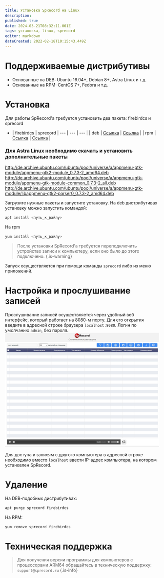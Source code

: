 ```yaml
---
title: Установка SpRecord на Linux
description: 
published: true
date: 2024-03-21T08:32:11.061Z
tags: установка, linux, sprecord
editor: markdown
dateCreated: 2022-02-18T10:15:43.449Z
---
```


# Поддерживаемые дистрибутивы
- Основанные на DEB: Ubuntu 16.04+, Debian 8+, Astra Linux и т.д
- Основанные на RPM: CentOS 7+, Fedora и т.д.

# Установка

Для работы SpRecord'а требуется установить два пакета: firebirdcs и sprecord

- | firebirdcs | sprecord
| --- | --- | --- |
| deb | [Ссылка](https://sprecord.ru/files/downloads/linux/native/firebirdcs_2.5.9.27139_amd64.deb) | [Ссылка](https://sprecord.ru/files/downloads/linux/native/sprecord_1.2.0.151_amd64.deb) |
| rpm | [Ссылка](https://sprecord.ru/files/downloads/linux/native/firebirdcs-2.5.9.27139.x86_64.rpm) | [Ссылка](https://sprecord.ru/files/downloads/linux/native/sprecord-1.2.0.151.x86_64.rpm) |

### Для Astra Linux необходимо скачать и установить дополнительные пакеты

http://de.archive.ubuntu.com/ubuntu/pool/universe/a/appmenu-gtk-module/appmenu-gtk2-module_0.7.3-2_amd64.deb
http://de.archive.ubuntu.com/ubuntu/pool/universe/a/appmenu-gtk-module/appmenu-gtk-module-common_0.7.3-2_all.deb
http://de.archive.ubuntu.com/ubuntu/pool/universe/a/appmenu-gtk-module/libappmenu-gtk2-parser0_0.7.3-2_amd64.deb

Загрузите нужные пакеты и запустите установку. На deb дистрибутивах установку можно запустить командой:
```bash
apt install <путь_к_файлу>
```
На rpm
```bash
yum install <путь_к_файлу>
```
> После установки SpRecord'а требуется переподключить устройство записи к компьютеру, если оно было до этого подключено.
{.is-warning}

Запуск осуществляется при помощи команды `sprecord` либо из меню приложений.

# Настройка и прослушивание записей
Прослушивание записей осуществляется через удобный веб интерфейс, который работает на 8080-м порту. Для его открытия введите в адресной строке браузера `localhost:8080`. Логин по умолчанию `admin`, без пароля.
![sprecord_linux_web.jpg](/sprecord/screenshots/sprecord_linux_web.jpg)

Для доступа к записям с другого компьютера в адресной строке необходимо вместо `localhost` ввести IP-адрес компьютера, на котором установлен SpRecord.

# Удаление
На DEB-подобных дистрибутивах:
```bash
apt purge sprecord firebirdcs
```
На RPM:
```bash
yum remove sprecord firebirdcs
```

# Техническая поддержка

> Для получения версии программы для компьютеров с процессорами ARM64 обращайтесь в техническую поддержку: `support@sprecord.ru`
{.is-info}
